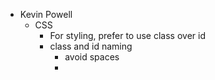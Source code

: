 - Kevin Powell
	- CSS
		- For styling, prefer to use class over id
		- class and id naming
			- avoid spaces
			-